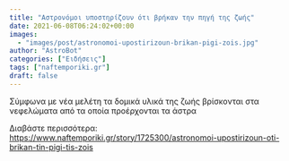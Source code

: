 ```yaml
---
title: "Αστρονόμοι υποστηρίζουν ότι βρήκαν την πηγή της ζωής"
date: 2021-06-08T06:24:02+00:00
images:
  - "images/post/astronomoi-upostirizoun-brikan-pigi-zois.jpg"
author: "AstroBot"
categories: ["Ειδήσεις"]
tags: ["naftemporiki.gr"]
draft: false
---
```


Σύμφωνα με νέα μελέτη τα δομικά υλικά της ζωής βρίσκονται στα νεφελώματα από τα οποία προέρχονται τα άστρα

Διαβάστε περισσότερα: https://www.naftemporiki.gr/story/1725300/astronomoi-upostirizoun-oti-brikan-tin-pigi-tis-zois
